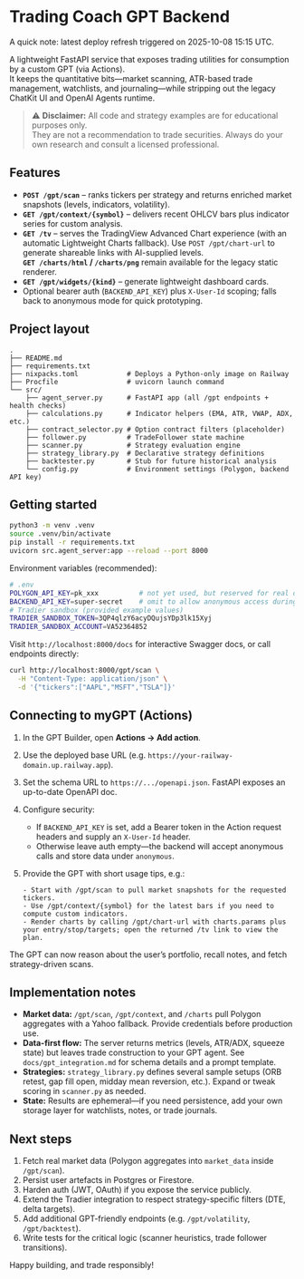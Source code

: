 # Trading Coach GPT Backend

A quick note: latest deploy refresh triggered on 2025-10-08 15:15 UTC.

A lightweight FastAPI service that exposes trading utilities for consumption by a custom GPT (via Actions).  
It keeps the quantitative bits—market scanning, ATR-based trade management, watchlists, and journaling—while stripping out the legacy ChatKit UI and OpenAI Agents runtime.

> ⚠️ **Disclaimer:** All code and strategy examples are for educational purposes only.  
> They are not a recommendation to trade securities. Always do your own research and consult a licensed professional.

## Features

- **`POST /gpt/scan`** – ranks tickers per strategy and returns enriched market snapshots (levels, indicators, volatility).  
- **`GET /gpt/context/{symbol}`** – delivers recent OHLCV bars plus indicator series for custom analysis.  
- **`GET /tv`** – serves the TradingView Advanced Chart experience (with an automatic Lightweight Charts fallback). Use `POST /gpt/chart-url` to generate shareable links with AI-supplied levels.  
  **`GET /charts/html` / `/charts/png`** remain available for the legacy static renderer.
- **`GET /gpt/widgets/{kind}`** – generate lightweight dashboard cards.  
- Optional bearer auth (`BACKEND_API_KEY`) plus `X-User-Id` scoping; falls back to anonymous mode for quick prototyping.

## Project layout

```
.
├── README.md
├── requirements.txt
├── nixpacks.toml            # Deploys a Python-only image on Railway
├── Procfile                 # uvicorn launch command
└── src/
    ├── agent_server.py      # FastAPI app (all /gpt endpoints + health checks)
    ├── calculations.py      # Indicator helpers (EMA, ATR, VWAP, ADX, etc.)
    ├── contract_selector.py # Option contract filters (placeholder)
    ├── follower.py          # TradeFollower state machine
    ├── scanner.py           # Strategy evaluation engine
    ├── strategy_library.py  # Declarative strategy definitions
    ├── backtester.py        # Stub for future historical analysis
    └── config.py            # Environment settings (Polygon, backend API key)
```

## Getting started

```bash
python3 -m venv .venv
source .venv/bin/activate
pip install -r requirements.txt
uvicorn src.agent_server:app --reload --port 8000
```

Environment variables (recommended):

```bash
# .env
POLYGON_API_KEY=pk_xxx          # not yet used, but reserved for real data
BACKEND_API_KEY=super-secret    # omit to allow anonymous access during dev
# Tradier sandbox (provided example values)
TRADIER_SANDBOX_TOKEN=3QP4qlzY6acyDQujsYDp3lk15Xyj
TRADIER_SANDBOX_ACCOUNT=VA52364852
```

Visit `http://localhost:8000/docs` for interactive Swagger docs, or call endpoints directly:

```bash
curl http://localhost:8000/gpt/scan \
  -H "Content-Type: application/json" \
  -d '{"tickers":["AAPL","MSFT","TSLA"]}'
```

## Connecting to myGPT (Actions)

1. In the GPT Builder, open **Actions → Add action**.  
2. Use the deployed base URL (e.g. `https://your-railway-domain.up.railway.app`).  
3. Set the schema URL to `https://.../openapi.json`. FastAPI exposes an up-to-date OpenAPI doc.  
4. Configure security:  
   - If `BACKEND_API_KEY` is set, add a Bearer token in the Action request headers and supply an `X-User-Id` header.  
   - Otherwise leave auth empty—the backend will accept anonymous calls and store data under `anonymous`.  
5. Provide the GPT with short usage tips, e.g.:

   ```
   - Start with /gpt/scan to pull market snapshots for the requested tickers.
   - Use /gpt/context/{symbol} for the latest bars if you need to compute custom indicators.
   - Render charts by calling /gpt/chart-url with charts.params plus your entry/stop/targets; open the returned /tv link to view the plan.
   ```

The GPT can now reason about the user’s portfolio, recall notes, and fetch strategy-driven scans.

## Implementation notes

- **Market data:** `/gpt/scan`, `/gpt/context`, and `/charts` pull Polygon aggregates with a Yahoo fallback. Provide credentials before production use.  
- **Data-first flow:** The server returns metrics (levels, ATR/ADX, squeeze state) but leaves trade construction to your GPT agent. See `docs/gpt_integration.md` for schema details and a prompt template.  
- **Strategies:** `strategy_library.py` defines several sample setups (ORB retest, gap fill open, midday mean reversion, etc.). Expand or tweak scoring in `scanner.py` as needed.  
- **State:** Results are ephemeral—if you need persistence, add your own storage layer for watchlists, notes, or trade journals.

## Next steps

1. Fetch real market data (Polygon aggregates into `market_data` inside `/gpt/scan`).  
2. Persist user artefacts in Postgres or Firestore.  
3. Harden auth (JWT, OAuth) if you expose the service publicly.  
4. Extend the Tradier integration to respect strategy-specific filters (DTE, delta targets).  
5. Add additional GPT-friendly endpoints (e.g. `/gpt/volatility`, `/gpt/backtest`).  
6. Write tests for the critical logic (scanner heuristics, trade follower transitions).

Happy building, and trade responsibly!
